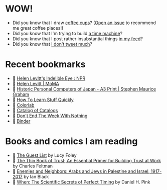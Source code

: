# WOW!

- Did you know that I draw [coffee cups](https://papercups.mamuso.net/)? ([Open an issue](https://github.com/mamuso/papercups/issues) to recommend me great coffee places!)
- Did you know that I'm trying to build [a time machine](https://github.com/mamuso/fluxcapacitor)?
- Did you know that I post rather insubstantial things [in my feed](https://feed.mamuso.net/)?
- Did you know that [I don't tweet much](https://twitter.com/mamuso)?

# Recent bookmarks

- 👀 [Helen Levitt's Indelible Eye : NPR](https://www.npr.org/templates/story/story.php?storyId=1136521)
- 👀 [Helen Levitt | MoMA](https://www.moma.org/artists/3520?=undefined&page=&direction=fwd)
- 👀 [Historic Personal Computers of Japan - A3 Print | Stephen Maurice Graham](https://stephenmauricegraham.bigcartel.com/product/historic-personal-computers-of-japan-a3-print)
- 👀 [How To Learn Stuff Quickly](https://www.joshwcomeau.com/blog/how-to-learn-stuff-quickly/)
- 👀 [Colorlab](https://colorlab.vercel.app/)
- 👀 [Catalog of Catalogs](https://www.notion.so/Catalog-of-Catalogs-4bcbee621de243b6a34deaebd28180d0)
- 👀 [Don't End The Week With Nothing](https://training.kalzumeus.com/newsletters/archive/do-not-end-the-week-with-nothing)
- 👀 [Binder](https://mybinder.org/)


# Books and comics I am reading

- 📘 [The Guest List](https://www.goodreads.com/book/show/52656911) by Lucy Foley
- 📘 [The Thin Book of Trust; An Essential Primer for Building Trust at Work](https://www.goodreads.com/book/show/8245275) by Charles Feltman
- 📘 [Enemies and Neighbors: Arabs and Jews in Palestine and Israel, 1917-2017](https://www.goodreads.com/book/show/36523502) by Ian   Black
- 📘 [When: The Scientific Secrets of Perfect Timing](https://www.goodreads.com/book/show/35786699) by Daniel H. Pink

